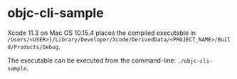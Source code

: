 #  objc-cli-sample

Xcode 11.3 on  Mac OS 10.15.4 places the compiled executable in `/Users/<USER>}/Library/Developer/Xcode/DerivedData/<PROJECT_NAME>/Build/Products/Debug`.

The executable can be executed from the command-line: `./objc-cli-sample`.


